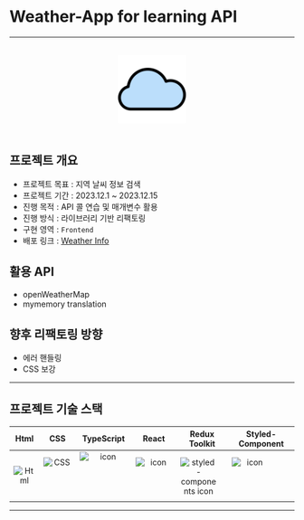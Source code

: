 # Weather-App for learning API
---

<br />

<div  align="center">
  <img width="24%" src="https://github.com/kimD0ngjun/Weather-App/blob/main/public/assets/cloud.png" alt="cloud">
</div>

<br />

## 프로젝트 개요
- 프로젝트 목표 : 지역 날씨 정보 검색
- 프로젝트 기간 : 2023.12.1 ~ 2023.12.15
- 진행 목적 : API 콜 연습 및 매개변수 활용
- 진행 방식 : 라이브러리 기반 리팩토링
- 구현 영역 : `Frontend`
- 배포 링크 : <a href="https://weather-app-eta-swart-57.vercel.app/" target="_blank">Weather Info</a>

## 활용 API
- openWeatherMap
- mymemory translation

## 향후 리팩토링 방향
- 에러 핸들링
- CSS 보강
---

## 프로젝트 기술 스택
| Html | CSS | TypeScript | React | Redux Toolkit | Styled-Component |
| :---: | :---: | :---: | :---: | :---: | :---: |
| <img alt="Html" src ="https://upload.wikimedia.org/wikipedia/commons/6/61/HTML5_logo_and_wordmark.svg" width="65" height="65" /> | <div style="display: flex; align-items: flex-start;"><img src="https://user-images.githubusercontent.com/111227745/210204643-4c3d065c-59ec-481d-ac13-cea795730835.png" alt="CSS" width="50" height="65" /></div> | <div style="display: flex; align-items: flex-start;"><img src="https://techstack-generator.vercel.app/ts-icon.svg" alt="icon" width="85" height="85" /></div> | <div style="display: flex; align-items: flex-start;"><img src="https://techstack-generator.vercel.app/react-icon.svg" alt="icon" width="65" height="65" /></div> | <div style="display: flex; align-items: flex-start;"><img src="https://techstack-generator.vercel.app/redux-icon.svg" alt="styled-components icon" width="65" height="65" /></div> | <div style="display: flex; align-items: flex-start;"><img src="https://i.ibb.co/ydkG6cv/img.png" alt="icon" width="65" height="65" /></div> |

---

